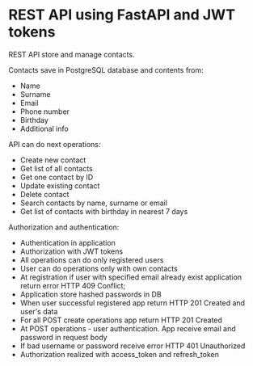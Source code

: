 # REST API using FastAPI and JWT tokens

REST API store and manage contacts.

Contacts save in PostgreSQL database and contents from:
* Name
* Surname
* Email
* Phone number
* Birthday
* Additional info

API can do next operations:
* Create new contact
* Get list of all contacts
* Get one contact by ID
* Update existing contact
* Delete contact
* Search contacts by name, surname or email
* Get list of contacts with birthday in nearest 7 days

Authorization and authentication:
* Authentication in application
* Authorization with JWT tokens
* All operations can do only registered users
* User can do operations only with own contacts
* At registration if user with specified email already exist application return error HTTP 409 Conflict;
* Application store hashed passwords in DB
* When user successful registered app return HTTP 201 Created and user's data
* For all POST create operations app return HTTP 201 Created
* At POST operations - user authentication. App receive email and password in request body
* If bad username or password receive error HTTP 401 Unauthorized
* Authorization realized with access_token and refresh_token

